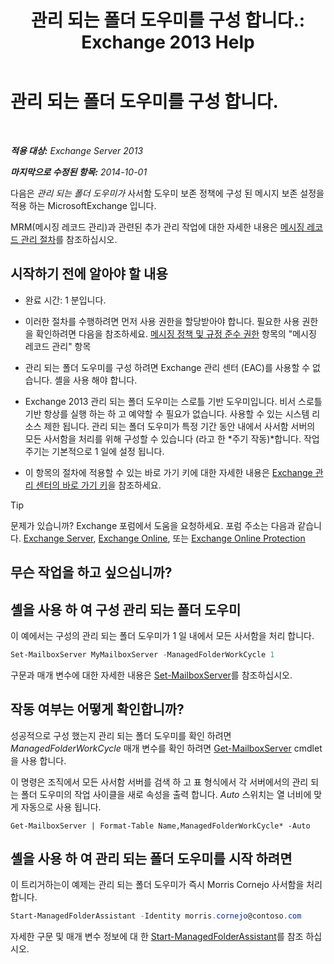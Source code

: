 ﻿---
title: '관리 되는 폴더 도우미를 구성 합니다.: Exchange 2013 Help'
TOCTitle: 관리 되는 폴더 도우미를 구성 합니다.
ms:assetid: 9fcfb9b6-bd24-4218-a163-bc599cd5476a
ms:mtpsurl: https://technet.microsoft.com/ko-kr/library/Bb123958(v=EXCHG.150)
ms:contentKeyID: 50483801
ms.date: 05/22/2018
mtps_version: v=EXCHG.150
ms.translationtype: MT
---

# 관리 되는 폴더 도우미를 구성 합니다.

 

_<strong>적용 대상:</strong> Exchange Server 2013_

_<strong>마지막으로 수정된 항목:</strong> 2014-10-01_

다음은 *관리 되는 폴더 도우미가* 사서함 도우미 보존 정책에 구성 된 메시지 보존 설정을 적용 하는 MicrosoftExchange 입니다.

MRM(메시징 레코드 관리)과 관련된 추가 관리 작업에 대한 자세한 내용은 [메시징 레코드 관리 절차](messaging-records-management-procedures-exchange-2013-help.md)를 참조하십시오.

## 시작하기 전에 알아야 할 내용

  - 완료 시간: 1 분입니다.

  - 이러한 절차를 수행하려면 먼저 사용 권한을 할당받아야 합니다. 필요한 사용 권한을 확인하려면 다음을 참조하세요. [메시징 정책 및 규정 준수 권한](messaging-policy-and-compliance-permissions-exchange-2013-help.md) 항목의 "메시징 레코드 관리" 항목

  - 관리 되는 폴더 도우미를 구성 하려면 Exchange 관리 센터 (EAC)를 사용할 수 없습니다. 셸을 사용 해야 합니다.

  - Exchange 2013 관리 되는 폴더 도우미는 스로틀 기반 도우미입니다. 비서 스로틀 기반 항상를 실행 하는 하 고 예약할 수 필요가 없습니다. 사용할 수 있는 시스템 리소스 제한 됩니다. 관리 되는 폴더 도우미가 특정 기간 동안 내에서 사서함 서버의 모든 사서함을 처리를 위해 구성할 수 있습니다 (라고 한 *주기 작동)*합니다. 작업 주기는 기본적으로 1 일에 설정 됩니다.

  - 이 항목의 절차에 적용할 수 있는 바로 가기 키에 대한 자세한 내용은 [Exchange 관리 센터의 바로 가기 키](keyboard-shortcuts-in-the-exchange-admin-center-exchange-online-protection-help.md)을 참조하세요.


> [!TIP]
> 문제가 있습니까? Exchange 포럼에서 도움을 요청하세요. 포럼 주소는 다음과 같습니다. <A href="https://go.microsoft.com/fwlink/p/?linkid=60612">Exchange Server</A>, <A href="https://go.microsoft.com/fwlink/p/?linkid=267542">Exchange Online</A>, 또는 <A href="https://go.microsoft.com/fwlink/p/?linkid=285351">Exchange Online Protection</A>



## 무슨 작업을 하고 싶으십니까?

## 셸을 사용 하 여 구성 관리 되는 폴더 도우미

이 예에서는 구성의 관리 되는 폴더 도우미가 1 일 내에서 모든 사서함을 처리 합니다.

```powershell
Set-MailboxServer MyMailboxServer -ManagedFolderWorkCycle 1
```

구문과 매개 변수에 대한 자세한 내용은 [Set-MailboxServer](https://technet.microsoft.com/ko-kr/library/aa998651\(v=exchg.150\))를 참조하십시오.

## 작동 여부는 어떻게 확인합니까?

성공적으로 구성 했는지 관리 되는 폴더 도우미를 확인 하려면 *ManagedFolderWorkCycle* 매개 변수를 확인 하려면 [Get-MailboxServer](https://technet.microsoft.com/ko-kr/library/bb123539\(v=exchg.150\)) cmdlet을 사용 합니다.

이 명령은 조직에서 모든 사서함 서버를 검색 하 고 표 형식에서 각 서버에서의 관리 되는 폴더 도우미의 작업 사이클을 새로 속성을 출력 합니다. *Auto* 스위치는 열 너비에 맞게 자동으로 사용 됩니다.

    Get-MailboxServer | Format-Table Name,ManagedFolderWorkCycle* -Auto

## 셸을 사용 하 여 관리 되는 폴더 도우미를 시작 하려면

이 트리거하는이 예제는 관리 되는 폴더 도우미가 즉시 Morris Cornejo 사서함을 처리 합니다.

```powershell
Start-ManagedFolderAssistant -Identity morris.cornejo@contoso.com
```

자세한 구문 및 매개 변수 정보에 대 한 [Start-ManagedFolderAssistant](https://technet.microsoft.com/ko-kr/library/aa998864\(v=exchg.150\))를 참조 하십시오.


